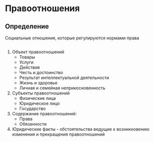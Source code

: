 # Правоотношения
## Определение
Социальные отношения, которые регулируются нормами права
## 
1. Объект правоотношений
	- Товары
	- Услуги
	- Действия
	- Честь и достоинство
	- Результат интеллектуальной деятельности
	- Жизнь и здоровье
	- Личная и семейная неприкосновенность
2. Субъекты правоотношений
    - Физические лица
	- Юридическое лицо
	- Государство
3. Содержание правоотношений:
	- Права
	- Обязанности
4. Юридические факты - обстоятельства ведущие к возникновению изменения и прекращения правоотношений